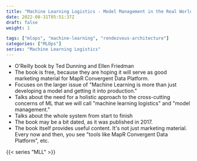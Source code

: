 ```yaml
---
title: "Machine Learning Logistics - Model Management in the Real World"
date: 2022-08-31T05:51:37Z
draft: false
weight: 1

tags: ["mlops", "machine-learning", "rendezvous-architecture"]
categories: ["MLOps"]
series: "Machine Learning Logistics"
---
```


- O'Reilly book by Ted Dunning and Ellen Friedman
- The book is free, because they are hoping it will serve as good marketing material for MapR Convergent Data Platform.
- Focuses on the larger issue of "Machine Learning is more than just developing a model and getting it into production."
- Talks about the need for a holistic approach to the cross-cutting concerns of ML that we will call "machine learning logistics" and "model management."
- Talks about the whole system from start to finish
- The book may be a bit dated, as it was published in 2017.
- The book itself provides useful content.  It's not just marketing material.  Every now and then, you see "tools like MapR Convergent Data Platform", etc.

<!--more-->

{{< series "MLL" >}}